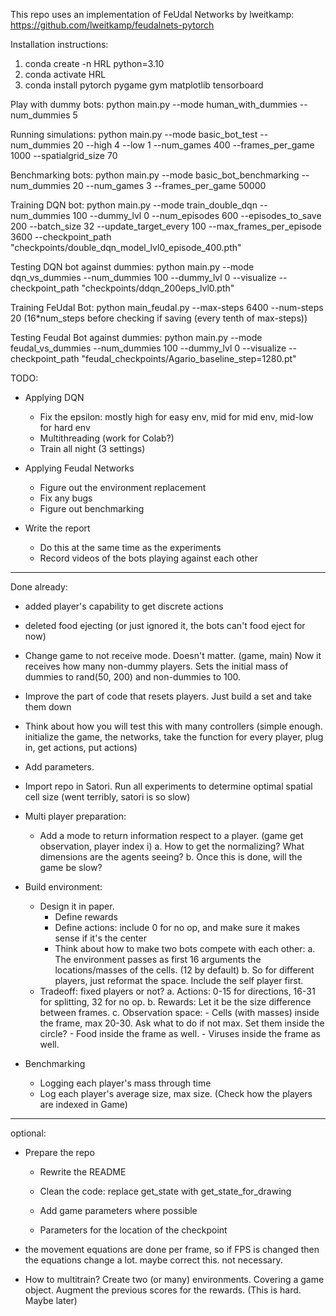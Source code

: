 This repo uses an implementation of FeUdal Networks by lweitkamp:
https://github.com/lweitkamp/feudalnets-pytorch

Installation instructions:

1. conda create -n HRL python=3.10
2. conda activate HRL
3. conda install pytorch pygame gym matplotlib tensorboard

Play with dummy bots:
python main.py --mode human_with_dummies --num_dummies 5

Running simulations:
python main.py --mode basic_bot_test --num_dummies 20 --high 4 --low 1 --num_games 400 --frames_per_game 1000 --spatialgrid_size 70

Benchmarking bots:
python main.py --mode basic_bot_benchmarking --num_dummies 20 --num_games 3 --frames_per_game 50000

Training DQN bot:
python main.py --mode train_double_dqn --num_dummies 100 --dummy_lvl 0 --num_episodes 600 --episodes_to_save 200 --batch_size 32 --update_target_every 100 --max_frames_per_episode 3600 --checkpoint_path "checkpoints/double_dqn_model_lvl0_episode_400.pth"

Testing DQN bot against dummies:
python main.py --mode dqn_vs_dummies --num_dummies 100 --dummy_lvl 0 --visualize --checkpoint_path "checkpoints/ddqn_200eps_lvl0.pth"

Training FeUdal Bot:
python main_feudal.py --max-steps 6400 --num-steps 20
(16*num_steps before checking if saving (every tenth of max-steps))

Testing Feudal Bot against dummies:
python main.py --mode feudal_vs_dummies --num_dummies 100 --dummy_lvl 0 --visualize --checkpoint_path "feudal_checkpoints/Agario_baseline_step=1280.pt"

TODO:

- Applying DQN
   - Fix the epsilon: mostly high for easy env, mid for mid env, mid-low for hard env
   - Multithreading (work for Colab?)
   - Train all night (3 settings)

- Applying Feudal Networks
   - Figure out the environment replacement
   - Fix any bugs
   - Figure out benchmarking

- Write the report 
   - Do this at the same time as the experiments
   - Record videos of the bots playing against each other
-----------------------------------------

Done already:
- added player's capability to get discrete actions
- deleted food ejecting (or just ignored it, the bots can't food eject for now)
- Change game to not receive mode. Doesn't matter. (game, main) Now it receives how many non-dummy players.
  Sets the initial mass of dummies to rand(50, 200) and non-dummies to 100.
- Improve the part of code that resets players. Just build a set and take them down

- Think about how you will test this with many controllers (simple enough. initialize the game, the networks, 
     take the function for every player, plug in, get actions, put actions)

- Add parameters.
- Import repo in Satori. Run all experiments to determine optimal spatial cell size (went terribly, satori is so slow)

- Multi player preparation: 
   
   - Add a mode to return information respect to a player. (game get observation, player index i)
      a. How to get the normalizing? What dimensions are the agents seeing?
      b. Once this is done, will the game be slow?

- Build environment:
   - Design it in paper. 
      - Define rewards
      - Define actions: include 0 for no op, and make sure it makes sense if it's the center
      - Think about how to make two bots compete with each other:
         a. The environment passes as first 16 arguments the locations/masses of the cells. (12 by default)
         b. So for different players, just reformat the space. Include the self player first.
   - Tradeoff: fixed players or not?
      a. Actions: 0-15 for directions, 16-31 for splitting, 32 for no op.
      b. Rewards: Let it be the size difference between frames.
      c. Observation space: 
         - Cells (with masses) inside the frame, max 20-30. Ask what to do if not max. Set them inside the circle?
         - Food inside the frame as well. 
         - Viruses inside the frame as well.

- Benchmarking
   - Logging each player's mass through time
   - Log each player's average size, max size. (Check how the players are indexed in Game)

---------------------------------
optional:

- Prepare the repo
   - Rewrite the README
   - Clean the code: replace get_state with get_state_for_drawing
   - Add game parameters where possible

   - Parameters for the location of the checkpoint

- the movement equations are done per frame, so if FPS is changed then the equations change a lot. maybe correct this. not necessary.
- How to multitrain? Create two (or many) environments. Covering a game object. Augment the previous scores for the rewards. (This is hard. Maybe later)